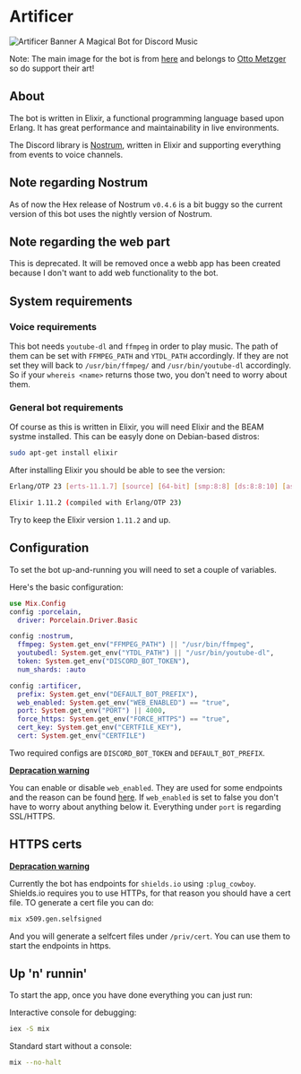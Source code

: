 # Artificer

![Artificer Banner](https://i.imgur.com/yuFUI9F.jpg)
A Magical Bot for Discord Music

Note: The main image for the bot is from [here](https://www.artstation.com/artwork/v10g8x) and belongs to [Otto Metzger](https://ottometzger.artstation.com/) so do support their art!

## About

The bot is written in Elixir, a functional programming language based upon Erlang. It has great performance and maintainability in live environments.

The Discord library is [Nostrum](https://github.com/Kraigie/nostrum), written in Elixir and supporting everything from events to voice channels.

## Note regarding Nostrum

As of now the Hex release of Nostrum `v0.4.6` is a bit buggy so the current version of this bot uses the nightly version of Nostrum.

## Note regarding the web part

This is deprecated. It will be removed once a webb app has been created because I don't want to add web functionality to the bot.

## System requirements

### Voice requirements

This bot needs `youtube-dl` and `ffmpeg` in order to play music. The path of them can be set with `FFMPEG_PATH` and `YTDL_PATH` accordingly. If they are not set they will back to `/usr/bin/ffmpeg/` and `/usr/bin/youtube-dl` accordingly. So if your `whereis <name>` returns those two, you don't need to worry about them.

### General bot requirements

Of course as this is written in Elixir, you will need Elixir and the BEAM systme installed. This can be easyly done on Debian-based distros:

```bash
sudo apt-get install elixir
```

After installing Elixir you should be able to see the version:

```bash
Erlang/OTP 23 [erts-11.1.7] [source] [64-bit] [smp:8:8] [ds:8:8:10] [async-threads:1] [hipe]

Elixir 1.11.2 (compiled with Erlang/OTP 23)
```

Try to keep the Elixir version `1.11.2` and up.

## Configuration

To set the bot up-and-running you will need to set a couple of variables.

Here's the basic configuration:

```elixir
use Mix.Config
config :porcelain,
  driver: Porcelain.Driver.Basic

config :nostrum,
  ffmpeg: System.get_env("FFMPEG_PATH") || "/usr/bin/ffmpeg",
  youtubedl: System.get_env("YTDL_PATH") || "/usr/bin/youtube-dl",
  token: System.get_env("DISCORD_BOT_TOKEN"),
  num_shards: :auto

config :artificer,
  prefix: System.get_env("DEFAULT_BOT_PREFIX"),
  web_enabled: System.get_env("WEB_ENABLED") == "true",
  port: System.get_env("PORT") || 4000,
  force_https: System.get_env("FORCE_HTTPS") == "true",
  cert_key: System.get_env("CERTFILE_KEY"),
  cert: System.get_env("CERTFILE")
```

Two required configs are `DISCORD_BOT_TOKEN` and `DEFAULT_BOT_PREFIX`.

**[Depracation warning](##note-regarding-the-web-part)**

You can enable or disable `web_enabled`. They are used for some endpoints and the reason can be found [here](###https-certs). If `web_enabled` is set to false you don't have to worry about anything below it. Everything under `port` is regarding SSL/HTTPS.

## HTTPS certs

**[Depracation warning](##note-regarding-the-web-part)**

Currently the bot has endpoints for `shields.io` using `:plug_cowboy`. Shields.io requires you to use HTTPs, for that reason you should have a cert file. TO generate a cert file you can do:

```bash
mix x509.gen.selfsigned
```

And you will generate a selfcert files under `/priv/cert`. You can use them to start the endpoints in https.

## Up 'n' runnin'

To start the app, once you have done everything you can just run:

Interactive console for debugging:

```bash
iex -S mix
```

Standard start without a console:

```bash
mix --no-halt
```
